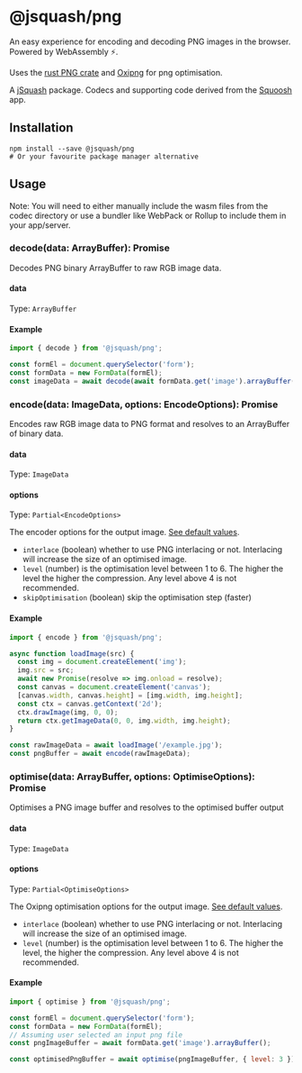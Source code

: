# @jsquash/png

An easy experience for encoding and decoding PNG images in the browser. Powered by WebAssembly ⚡️.

Uses the [rust PNG crate](https://docs.rs/png/0.11.0/png/) and [Oxipng](https://github.com/shssoichiro/oxipng) for png optimisation.

A [jSquash](https://github.com/jamsinclair/jSquash) package. Codecs and supporting code derived from the [Squoosh](https://github.com/GoogleChromeLabs/squoosh) app.

## Installation

```shell
npm install --save @jsquash/png
# Or your favourite package manager alternative
```

## Usage

Note: You will need to either manually include the wasm files from the codec directory or use a bundler like WebPack or Rollup to include them in your app/server.

### decode(data: ArrayBuffer): Promise<ImageData>

Decodes PNG binary ArrayBuffer to raw RGB image data.

#### data
Type: `ArrayBuffer`

#### Example
```js
import { decode } from '@jsquash/png';

const formEl = document.querySelector('form');
const formData = new FormData(formEl);
const imageData = await decode(await formData.get('image').arrayBuffer());
```

### encode(data: ImageData, options: EncodeOptions): Promise<ArrayBuffer>

Encodes raw RGB image data to PNG format and resolves to an ArrayBuffer of binary data.

#### data
Type: `ImageData`

#### options
Type: `Partial<EncodeOptions>`

The encoder options for the output image. [See default values](./encode.ts).
- `interlace` (boolean) whether to use PNG interlacing or not. Interlacing will increase the size of an optimised image.
- `level` (number) is the optimisation level between 1 to 6. The higher the level the higher the compression. Any level above 4 is not recommended.
- `skipOptimisation` (boolean) skip the optimisation step (faster)

#### Example
```js
import { encode } from '@jsquash/png';

async function loadImage(src) {
  const img = document.createElement('img');
  img.src = src;
  await new Promise(resolve => img.onload = resolve);
  const canvas = document.createElement('canvas');
  [canvas.width, canvas.height] = [img.width, img.height];
  const ctx = canvas.getContext('2d');
  ctx.drawImage(img, 0, 0);
  return ctx.getImageData(0, 0, img.width, img.height);
}

const rawImageData = await loadImage('/example.jpg');
const pngBuffer = await encode(rawImageData);
```

### optimise(data: ArrayBuffer, options: OptimiseOptions): Promise<ArrayBuffer>

Optimises a PNG image buffer and resolves to the optimised buffer output

#### data
Type: `ImageData`

#### options
Type: `Partial<OptimiseOptions>`

The Oxipng optimisation options for the output image. [See default values](./meta.ts).
- `interlace` (boolean) whether to use PNG interlacing or not. Interlacing will increase the size of an optimised image.
- `level` (number) is the optimisation level between 1 to 6. The higher the level, the higher the compression. Any level above 4 is not recommended.


#### Example
```js
import { optimise } from '@jsquash/png';

const formEl = document.querySelector('form');
const formData = new FormData(formEl);
// Assuming user selected an input png file
const pngImageBuffer = await formData.get('image').arrayBuffer();

const optimisedPngBuffer = await optimise(pngImageBuffer, { level: 3 });
```
